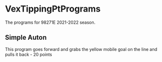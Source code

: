 # VexTippingPtPrograms
The programs for 98271E 2021-2022 season.

## Simple Auton
This program goes forward and grabs the yellow mobile goal on the line and pulls it back - 20 points
